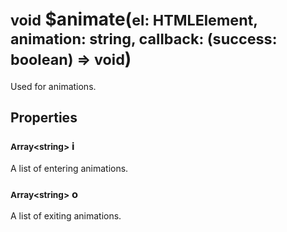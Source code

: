 # <small>void</small> $animate(<small>el: HTMLElement, animation: string, callback: (success: boolean) => void</small>)
Used for animations.
## Properties
### <small>Array\<string></small> i
A list of entering animations.
### <small>Array\<string></small> o
A list of exiting animations.